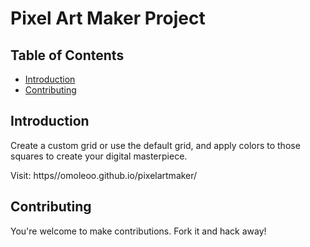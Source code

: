 # Pixel Art Maker Project

## Table of Contents

* [Introduction](#introduction)
* [Contributing](#contributing)

## Introduction

Create a custom grid or use the default grid, and apply colors to those squares to create your digital masterpiece.

Visit: https//omoleoo.github.io/pixelartmaker/

## Contributing

You're welcome to make contributions. Fork it and hack away!
